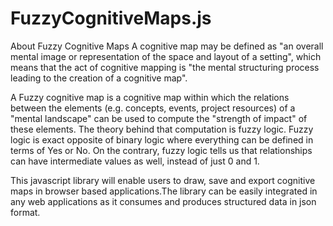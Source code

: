 # FuzzyCognitiveMaps.js

About Fuzzy Cognitive Maps
  A cognitive map may be defined as "an overall mental image or representation of the space and layout of a setting", which means
that the act of cognitive mapping is "the mental structuring process leading to the creation of a cognitive map".

  A Fuzzy cognitive map is a cognitive map within which the relations between the elements (e.g. concepts, events, project 
resources) of a "mental landscape" can be used to compute the "strength of impact" of these elements. The theory behind that
computation is fuzzy logic. Fuzzy logic is exact opposite of binary logic where everything can be defined in terms of Yes or No.
On the contrary, fuzzy logic tells us that relationships can have intermediate values as well, instead of just 0 and 1. 

  This javascript library will enable users to draw, save and export cognitive maps in browser based applications.The library
can be easily integrated in any web applications as it consumes and produces structured data in json format.
